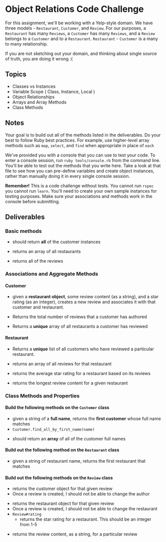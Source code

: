 # Object Relations Code Challenge

For this assignment, we'll be working with a Yelp-style domain. We have three models - `Restaurant`, `Customer`, and `Review`.
For our purposes, a `Restaurant` has many `Reviews`, a `Customer` has many `Reviews`, and a `Review` belongs to a `Customer` and to a `Restaurant`.
`Restaurant` - `Customer` is a many to many relationship.

If you are not sketching out your domain, and thinking about single source of truth,
you are doing it wrong :(

## Topics

- Classes vs Instances
- Variable Scope ( Class, Instance, Local )
- Object Relationships
- Arrays and Array Methods
- Class Methods

## Notes

Your goal is to build out all of the methods listed in the deliverables. Do your best to follow Ruby best practices. For example, use higher-level array methods such as `map`, `select`, and `find` when appropriate in place of `each`

We've provided you with a console that you can use to test your code. To enter a console session, run `ruby tools/console.rb` from the command line. You'll be able to test out the methods that you write here. Take a look at that file to see how you can pre-define variables and create object instances, rather than manually doing it in every single console session.

**Remember!** This is a code challenge without tests. You cannot run `rspec` you cannot run `learn`. You'll need to create your own sample instances for testing purposes. Make sure your associations and methods work in the console before submitting.

## Deliverables

### Basic methods

<!-- - `Customer.all` -->
  - should return **all** of the customer instances
<!-- - `Restaurant.all` -->
  - returns an array of all restaurants
<!-- - `Review.all` -->
  - returns all of the reviews
  
### Associations and Aggregate Methods

#### Customer

<!-- - `Customer#add_review(restaurant, content, rating)` -->
  - given a **restaurant object**, some review content (as a string), and a star rating (as an integer), creates a new review and associates it with that customer and restaurant.
<!-- - `Customer#num_reviews` -->
  - Returns the total number of reviews that a customer has authored
<!-- - `Customer#restaurants` -->
  - Returns a **unique** array of all restaurants a customer has reviewed

#### Restaurant

<!-- - `Restaurant#customers` -->
  - Returns a **unique** list of all customers who have reviewed a particular restaurant.
<!-- - `Restaurant#reviews` -->
  - returns an array of all reviews for that restaurant
<!-- - `Restaurant#average_star_rating` -->
  - returns the average star rating for a restaurant based on its reviews
<!-- - `Restaurant#longest_review` -->
  - returns the longest review content for a given restaurant

### Class Methods and Properties

#### Build the following methods on the `Customer` class

<!-- - `Customer.find_by_name(name)` -->
  - given a string of a **full name**, returns the **first customer** whose full name matches
- `Customer.find_all_by_first_name(name)`
  <!-- - given a string of a first name, returns an **array** containing all customers with that first name -->
<!-- - `Customer.all_names` -->
  - should return an **array** of all of the customer full names

#### Build out the following method on the `Restaurant` class

<!-- - `Restaurant.find_by_name(name)` -->
  - given a string of restaurant name, returns the first restaurant that matches

#### Build out the following methods on the `Review` class

<!-- - `Review#customer` -->
  - returns the customer object for that given review
  - Once a review is created, I should not be able to change the author
<!-- - `Review#restaurant` -->
  - returns the restaurant object for that given review
  - Once a review is created, I should not be able to change the restaurant
- `Review#rating`
  - returns the star rating for a restaurant. This should be an integer from 1-5
<!-- - `Review#content` -->
  - returns the review content, as a string, for a particular review
